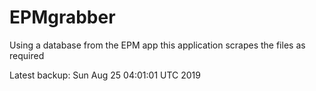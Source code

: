 # EPMgrabber
Using a database from the EPM app this application scrapes the files as required


Latest backup: Sun Aug 25 04:01:01 UTC 2019
